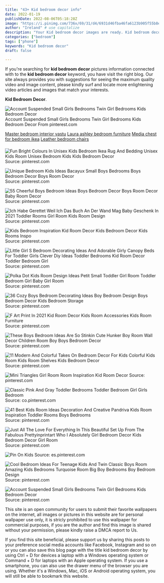 ```yaml
---
title: "43+ Kid bedroom decor info"
date: 2022-01-19
publishDate: 2022-08-06T05:18:28Z
image: "https://i.pinimg.com/736x/69/31/d4/6931d46fba46fa6123b905f55b8ef82d.jpg"
author: "Ireland" # use capitalize
description: "Your Kid bedroom decor images are ready. Kid bedroom decor are a topic that is being searched for and liked by netizens today. You can Download the Kid bedroom decor files here. Find and Download all free vectors."
categories: ["bedroom"]
tags: ["phone"]
keywords: "Kid bedroom decor"
draft: false

---
```


If you're searching for **kid bedroom decor** pictures information connected with to the **kid bedroom decor** keyword, you have visit the right  blog.  Our site always  provides you with  suggestions  for seeing  the maximum  quality video and image  content, please kindly surf and locate more enlightening video articles and images  that match your interests.

**Kid Bedroom Decor**. 

![Account Suspended Small Girls Bedrooms Twin Girl Bedrooms Kids Bedroom Decor](https://i.pinimg.com/736x/69/31/d4/6931d46fba46fa6123b905f55b8ef82d.jpg "Account Suspended Small Girls Bedrooms Twin Girl Bedrooms Kids Bedroom Decor")
Account Suspended Small Girls Bedrooms Twin Girl Bedrooms Kids Bedroom Decor From pinterest.com

[Master bedroom interior vastu](/master-bedroom-interior-vastu/)
[Laura ashley bedroom furniture](/laura-ashley-bedroom-furniture/)
[Media chest for bedroom ikea](/media-chest-for-bedroom-ikea/)
[Leather bedroom chairs](/leather-bedroom-chairs/)



### 

 


![Fun Bright Colours In Unisex Kids Bedroom Ikea Rug And Bedding Unisex Kids Room Unisex Bedroom Kids Kids Bedroom Decor](https://i.pinimg.com/736x/67/6b/e8/676be8951296ff1c80d57f058c2528d1.jpg "Fun Bright Colours In Unisex Kids Bedroom Ikea Rug And Bedding Unisex Kids Room Unisex Bedroom Kids Kids Bedroom Decor")
Source: pinterest.com

 

![Unique Bedroom Kids Ideas Bacayux Small Boys Bedrooms Boys Bedroom Decor Boys Room Decor](https://i.pinimg.com/564x/9b/a8/cd/9ba8cdaefb8e95f1d0791c14431b2b1e.jpg "Unique Bedroom Kids Ideas Bacayux Small Boys Bedrooms Boys Bedroom Decor Boys Room Decor")
Source: pinterest.com

 

![55 Cheerful Boys Bedroom Ideas Boys Bedroom Decor Boys Room Decor Baby Room Decor](https://i.pinimg.com/originals/4e/01/d4/4e01d45c735d0faa038afcac8998f373.png "55 Cheerful Boys Bedroom Ideas Boys Bedroom Decor Boys Room Decor Baby Room Decor")
Source: pinterest.com

 

![Ich Habe Gerettet Weil Ich Das Buch An Der Wand Mag Baby Geschenk In 2021 Toddler Rooms Girl Room Kids Room Design](https://i.pinimg.com/736x/91/ba/f4/91baf4f2886c9cd0a1fab94279e4d151.jpg "Ich Habe Gerettet Weil Ich Das Buch An Der Wand Mag Baby Geschenk In 2021 Toddler Rooms Girl Room Kids Room Design")
Source: pinterest.com

 

![Kids Bedroom Inspiration Kid Room Decor Kids Bedroom Decor Kids Rooms Inspo](https://i.pinimg.com/736x/9d/3b/2d/9d3b2d36d2b71a2ea88666767b77e819.jpg "Kids Bedroom Inspiration Kid Room Decor Kids Bedroom Decor Kids Rooms Inspo")
Source: pinterest.com

 

![Little Girl S Bedroom Decorating Ideas And Adorable Girly Canopy Beds For Toddler Girls Clever Diy Ideas Toddler Bedrooms Kid Room Decor Toddler Bedroom Girl](https://i.pinimg.com/736x/4b/a5/06/4ba506700d3d82bd8340754b56271c79.jpg "Little Girl S Bedroom Decorating Ideas And Adorable Girly Canopy Beds For Toddler Girls Clever Diy Ideas Toddler Bedrooms Kid Room Decor Toddler Bedroom Girl")
Source: pinterest.com

 

![Polka Dot Kids Room Design Ideas Petit Small Toddler Girl Room Toddler Bedroom Girl Baby Girl Room](https://i.pinimg.com/originals/e3/d1/f3/e3d1f33a1d26a558a9bb58be8daaf20b.jpg "Polka Dot Kids Room Design Ideas Petit Small Toddler Girl Room Toddler Bedroom Girl Baby Girl Room")
Source: pinterest.com

 

![36 Cozy Boys Bedroom Decorating Ideas Boy Bedroom Design Boys Bedroom Decor Kids Bedroom Storage](https://i.pinimg.com/736x/1f/2a/04/1f2a0423383e8ea0893a91d752d725c3.jpg "36 Cozy Boys Bedroom Decorating Ideas Boy Bedroom Design Boys Bedroom Decor Kids Bedroom Storage")
Source: pinterest.com

 

![F Art Print In 2021 Kid Room Decor Kids Room Accessories Kids Room Furniture](https://i.pinimg.com/originals/2b/f4/df/2bf4dfc94793871e32e301a9fdc8a567.jpg "F Art Print In 2021 Kid Room Decor Kids Room Accessories Kids Room Furniture")
Source: pinterest.com

 

![These Boys Bedroom Ideas Are So Stinkin Cute Hunker Boy Room Wall Decor Children Room Boy Boys Bedroom Decor](https://i.pinimg.com/736x/e2/4e/46/e24e46fd8cb80cc9f9b4f35aeb85c359.jpg "These Boys Bedroom Ideas Are So Stinkin Cute Hunker Boy Room Wall Decor Children Room Boy Boys Bedroom Decor")
Source: pinterest.com

 

![11 Modern And Colorful Takes On Bedroom Decor For Kids Colorful Kids Room Kids Room Shelves Kids Bedroom Decor](https://i.pinimg.com/736x/ac/95/6b/ac956bbc96f530e42aa41cd2ee13869f.jpg "11 Modern And Colorful Takes On Bedroom Decor For Kids Colorful Kids Room Kids Room Shelves Kids Bedroom Decor")
Source: pinterest.com

 

![Mini Triangles Girl Room Room Inspiration Kid Room Decor](https://i.pinimg.com/736x/07/2d/8b/072d8bd166ab91f52a1348f8386f7206.jpg "Mini Triangles Girl Room Room Inspiration Kid Room Decor")
Source: pinterest.com

 

![Classic Pink And Gray Toddler Bedrooms Toddler Bedroom Girl Girls Bedroom](https://i.pinimg.com/originals/6f/9b/57/6f9b5768b30f84945c38be6a0ce9b7ae.jpg "Classic Pink And Gray Toddler Bedrooms Toddler Bedroom Girl Girls Bedroom")
Source: co.pinterest.com

 

![41 Best Kids Room Ideas Decoration And Creative Pandriva Kids Room Inspiration Toddler Rooms Boys Bedrooms](https://i.pinimg.com/736x/95/8f/28/958f2821f333929a0a56f04856641dea.jpg "41 Best Kids Room Ideas Decoration And Creative Pandriva Kids Room Inspiration Toddler Rooms Boys Bedrooms")
Source: pinterest.com

 

![Just All The Love For Everything In This Beautiful Set Up From The Fabulous Prettyinprintart Who I Absolutely Girl Bedroom Decor Kids Bedroom Decor Girl Room](https://i.pinimg.com/originals/d4/cf/42/d4cf42c0efa10f5e722e2af9ce0f60ed.jpg "Just All The Love For Everything In This Beautiful Set Up From The Fabulous Prettyinprintart Who I Absolutely Girl Bedroom Decor Kids Bedroom Decor Girl Room")
Source: pinterest.com

 

![Pin On Kids](https://i.pinimg.com/originals/54/94/5f/54945fed8b0b83b1f4639bbfdf994b47.jpg "Pin On Kids")
Source: es.pinterest.com

 

![Cool Bedroom Ideas For Teenage Kids And Twin Classic Boys Room Amazing Kids Bedrooms Turquoise Room Big Boy Bedrooms Boy Bedroom Design](https://i.pinimg.com/736x/1e/88/d7/1e88d7857d8b9f76550ce25f07102155.jpg "Cool Bedroom Ideas For Teenage Kids And Twin Classic Boys Room Amazing Kids Bedrooms Turquoise Room Big Boy Bedrooms Boy Bedroom Design")
Source: pinterest.com

 

![Account Suspended Small Girls Bedrooms Twin Girl Bedrooms Kids Bedroom Decor](https://i.pinimg.com/736x/69/31/d4/6931d46fba46fa6123b905f55b8ef82d.jpg "Account Suspended Small Girls Bedrooms Twin Girl Bedrooms Kids Bedroom Decor")
Source: pinterest.com

 

This site is an open community for users to submit their favorite wallpapers on the internet, all images or pictures in this website are for personal wallpaper use only, it is stricly prohibited to use this wallpaper for commercial purposes, if you are the author and find this image is shared without your permission, please kindly raise a DMCA report to Us.

If you find this site beneficial, please support us by sharing this posts to your preference social media accounts like Facebook, Instagram and so on or you can also save this blog page with the title kid bedroom decor by using Ctrl + D for devices a laptop with a Windows operating system or Command + D for laptops with an Apple operating system. If you use a smartphone, you can also use the drawer menu of the browser you are using. Whether it's a Windows, Mac, iOS or Android operating system, you will still be able to bookmark this website.
